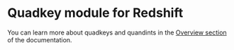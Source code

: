 # Quadkey module for Redshift

You can learn more about quadkeys and quandints in the [Overview section](/spatial-extension-rs/overview/spatial-indexes/#quadkey) of the documentation.
